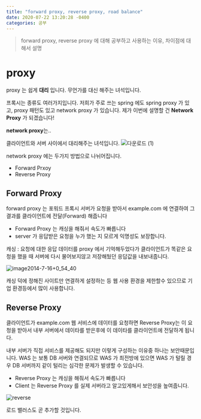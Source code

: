 ```yaml
---
title: "forward proxy, reverse proxy, road balance"     
date: 2020-07-22 13:20:28 -0400
categories: 공부
---
```


> forward proxy, reverse proxy 에 대해 공부하고 사용하는 이유, 차이점에 대해서 설명

# proxy
proxy 는 쉽게 **대리** 입니다. 무언가를 대신 해주는 녀석입니다.

프록시는 종류도 여러가지입니다. 저희가 주로 쓰는 spring 에도 spring proxy 가 있고, proxy 패턴도 있고 network proxy 가 있습니다.
제가 이번에 설명할 건 **Network Proxy** 가 되겠습니다! 

**network proxy**는..

클라이언트와 서버 사이에서 대리해주는 녀석입니다.
![다운로드 (1)](https://user-images.githubusercontent.com/45488643/89099738-69638200-d42c-11ea-90ad-9c145bf17ac8.png)

network proxy 에는 두가지 방법으로 나뉘어집니다.
- Forward Prxoy
- Reverse Proxy

## Forward Proxy
forward proxy 는 
포워드 프록시 서버가 요청을 받아서  example.com 에 연결하여 그 결과를 클라이언트에 전달(Forward) 해줍니다

 - Forward Proxy 는 캐싱을 해줘서 속도가 빠릅니다
 - server 가 응답받은 요청을 누가 했는 지 모르게 익명성도 보장합니다.

캐싱 : 요청에 대한 응답 데이터를 proxy 에서 기억해두었다가 클라이언트가 똑같은 요청을 했을 때 서버에 다시 물어보지않고 저장해뒀던 응답값을 내보내줍니다.

![image2014-7-16+0_54_40](https://user-images.githubusercontent.com/45488643/88178189-f7897c80-cc64-11ea-8dbc-cbb4d1ba2b95.png)

캐싱 덕에 정해진 사이트만 연결하게 설정하는 등 웹 사용 환경을 제한할수 있으므로 기업 환경등에서 많이 사용합니다.

## Reverse Proxy
클라이언트가 example.com 웹 서비스에 데이터를 요청하면 Reverse Proxy는 이 요청을 받아서 내부 서버에서 데이타를 받은후에 이 데이타를 클라이언트에 전달하게 됩니다.

내부 서버가 직접 서비스를 제공해도 되지만 이렇게 구성하는 이유중 하나는 보안때문입니다.
WAS 는 보통 DB 서버와 연결되므로 WAS 가 최전방에 있으면 WAS 가 털릴 경우 DB 서버까지 같이 털리는 심각한 문제가 발생할 수 있습니다.

- Reverse Proxy 는 캐싱을 해줘서 속도가 빠릅니다
- Client 는 Reverse Proxy 를 실제 서버라고 알고있게해서 보안성을 높여줍니다.

![reverse](https://user-images.githubusercontent.com/45488643/88294993-d2197300-cd37-11ea-923d-bafa944e2188.png)


로드 밸러스도 곧 추가할 것입니다.

 